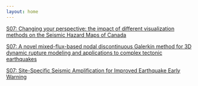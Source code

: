 ```yaml
---
layout: home
---
```



[S07: Changing your perspective: the impact of different visualization methods on the Seismic Hazard Maps of Canada](S07_Yin00_Changing)

[S07: A novel mixed-flux-based nodal discontinuous Galerkin method for 3D dynamic rupture modeling and applications to complex tectonic earthquakes](S07_Zhang_Anovelmi)

[S07: Site-Specific Seismic Amplification for Improved Earthquake Early Warning](S07_Pietr_SiteSpec)

